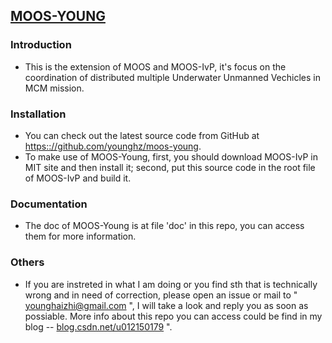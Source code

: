 ## [MOOS-YOUNG](github.com/younghz/moos-young)

### Introduction

* This is the extension of MOOS and MOOS-IvP, it's focus on the coordination of distributed multiple Underwater Unmanned Vechicles in MCM mission. 

### Installation

* You can check out the latest source code from GitHub at [https:://github.com/younghz/moos-young](github.com/younghz/moos-young).
* To make use of MOOS-Young, first, you should download MOOS-IvP in MIT site and then install it; second, put this source code in the root file of MOOS-IvP and build it.

### <i class="icon-file"></i> Documentation

* The doc of MOOS-Young is at file 'doc' in this repo, you can access them for more information.
  
### Others

* If you are instreted in what I am doing or you find sth that is technically wrong and in need of correction, please open an issue or mail to " younghaizhi@gmail.com ", I will take a look and reply you as soon as possiable. More info about this repo you can access could be find in my blog -- [blog.csdn.net/u012150179](blog.csdn.net/u012150179) ".

